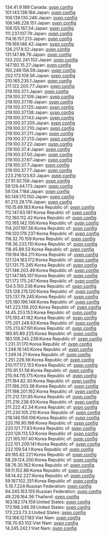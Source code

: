 134.41.9.189:Canada: [ovpn config](vpn/134_41_9_189.ovpn)  
101.143.138.164:Japan: [ovpn config](vpn/101_143_138_164.ovpn)  
106.139.130.246:Japan: [ovpn config](vpn/106_139_130_246.ovpn)  
106.146.226.151:Japan: [ovpn config](vpn/106_146_226_151.ovpn)  
106.155.167.34:Japan: [ovpn config](vpn/106_155_167_34.ovpn)  
111.237.107.79:Japan: [ovpn config](vpn/111_237_107_79.ovpn)  
114.16.157.213:Japan: [ovpn config](vpn/114_16_157_213.ovpn)  
119.169.146.42:Japan: [ovpn config](vpn/119_169_146_42.ovpn)  
126.217.9.52:Japan: [ovpn config](vpn/126_217_9_52.ovpn)  
131.147.88.79:Japan: [ovpn config](vpn/131_147_88_79.ovpn)  
133.202.241.102:Japan: [ovpn config](vpn/133_202_241_102.ovpn)  
147.192.15.27:Japan: [ovpn config](vpn/147_192_15_27.ovpn)  
150.249.156.59:Japan: [ovpn config](vpn/150_249_156_59.ovpn)  
202.173.109.56:Japan: [ovpn config](vpn/202_173_109_56.ovpn)  
210.165.235.1:Japan: [ovpn config](vpn/210_165_235_1.ovpn)  
211.122.200.77:Japan: [ovpn config](vpn/211_122_200_77.ovpn)  
219.100.37.1:Japan: [ovpn config](vpn/219_100_37_1.ovpn)  
219.100.37.109:Japan: [ovpn config](vpn/219_100_37_109.ovpn)  
219.100.37.116:Japan: [ovpn config](vpn/219_100_37_116.ovpn)  
219.100.37.125:Japan: [ovpn config](vpn/219_100_37_125.ovpn)  
219.100.37.138:Japan: [ovpn config](vpn/219_100_37_138.ovpn)  
219.100.37.143:Japan: [ovpn config](vpn/219_100_37_143.ovpn)  
219.100.37.205:Japan: [ovpn config](vpn/219_100_37_205.ovpn)  
219.100.37.210:Japan: [ovpn config](vpn/219_100_37_210.ovpn)  
219.100.37.211:Japan: [ovpn config](vpn/219_100_37_211.ovpn)  
219.100.37.213:Japan: [ovpn config](vpn/219_100_37_213.ovpn)  
219.100.37.22:Japan: [ovpn config](vpn/219_100_37_22.ovpn)  
219.100.37.4:Japan: [ovpn config](vpn/219_100_37_4.ovpn)  
219.100.37.50:Japan: [ovpn config](vpn/219_100_37_50.ovpn)  
219.100.37.67:Japan: [ovpn config](vpn/219_100_37_67.ovpn)  
219.100.37.7:Japan: [ovpn config](vpn/219_100_37_7.ovpn)  
219.100.37.77:Japan: [ovpn config](vpn/219_100_37_77.ovpn)  
223.216.123.62:Japan: [ovpn config](vpn/223_216_123_62.ovpn)  
27.91.92.156:Japan: [ovpn config](vpn/27_91_92_156.ovpn)  
59.129.44.173:Japan: [ovpn config](vpn/59_129_44_173.ovpn)  
59.134.7.184:Japan: [ovpn config](vpn/59_134_7_184.ovpn)  
60.149.170.150:Japan: [ovpn config](vpn/60_149_170_150.ovpn)  
61.213.28.179:Japan: [ovpn config](vpn/61_213_28_179.ovpn)  
110.15.69.183:Korea Republic of: [ovpn config](vpn/110_15_69_183.ovpn)  
112.147.93.197:Korea Republic of: [ovpn config](vpn/112_147_93_197.ovpn)  
112.160.112.42:Korea Republic of: [ovpn config](vpn/112_160_112_42.ovpn)  
112.165.142.156:Korea Republic of: [ovpn config](vpn/112_165_142_156.ovpn)  
114.207.197.36:Korea Republic of: [ovpn config](vpn/114_207_197_36.ovpn)  
116.120.179.237:Korea Republic of: [ovpn config](vpn/116_120_179_237.ovpn)  
118.32.70.159:Korea Republic of: [ovpn config](vpn/118_32_70_159.ovpn)  
118.36.233.110:Korea Republic of: [ovpn config](vpn/118_36_233_110.ovpn)  
118.45.89.53:Korea Republic of: [ovpn config](vpn/118_45_89_53.ovpn)  
119.194.184.211:Korea Republic of: [ovpn config](vpn/119_194_184_211.ovpn)  
121.124.183.172:Korea Republic of: [ovpn config](vpn/121_124_183_172.ovpn)  
121.131.75.245:Korea Republic of: [ovpn config](vpn/121_131_75_245.ovpn)  
121.146.203.49:Korea Republic of: [ovpn config](vpn/121_146_203_49.ovpn)  
121.147.165.107:Korea Republic of: [ovpn config](vpn/121_147_165_107.ovpn)  
121.172.175.247:Korea Republic of: [ovpn config](vpn/121_172_175_247.ovpn)  
124.5.150.236:Korea Republic of: [ovpn config](vpn/124_5_150_236.ovpn)  
125.128.215.120:Korea Republic of: [ovpn config](vpn/125_128_215_120.ovpn)  
125.137.79.245:Korea Republic of: [ovpn config](vpn/125_137_79_245.ovpn)  
125.180.196.148:Korea Republic of: [ovpn config](vpn/125_180_196_148.ovpn)  
141.223.139.202:Korea Republic of: [ovpn config](vpn/141_223_139_202.ovpn)  
14.45.253.153:Korea Republic of: [ovpn config](vpn/14_45_253_153.ovpn)  
175.193.41.162:Korea Republic of: [ovpn config](vpn/175_193_41_162.ovpn)  
175.201.248.63:Korea Republic of: [ovpn config](vpn/175_201_248_63.ovpn)  
175.213.67.191:Korea Republic of: [ovpn config](vpn/175_213_67_191.ovpn)  
180.65.89.225:Korea Republic of: [ovpn config](vpn/180_65_89_225.ovpn)  
183.108.245.238:Korea Republic of: [ovpn config](vpn/183_108_245_238.ovpn)  
1.231.31.170:Korea Republic of: [ovpn config](vpn/1_231_31_170.ovpn)  
1.248.16.145:Korea Republic of: [ovpn config](vpn/1_248_16_145.ovpn)  
1.249.14.21:Korea Republic of: [ovpn config](vpn/1_249_14_21.ovpn)  
1.251.226.56:Korea Republic of: [ovpn config](vpn/1_251_226_56.ovpn)  
210.117.172.153:Korea Republic of: [ovpn config](vpn/210_117_172_153.ovpn)  
210.91.51.56:Korea Republic of: [ovpn config](vpn/210_91_51_56.ovpn)  
210.94.115.175:Korea Republic of: [ovpn config](vpn/210_94_115_175.ovpn)  
211.184.82.30:Korea Republic of: [ovpn config](vpn/211_184_82_30.ovpn)  
211.186.203.36:Korea Republic of: [ovpn config](vpn/211_186_203_36.ovpn)  
211.198.201.162:Korea Republic of: [ovpn config](vpn/211_198_201_162.ovpn)  
211.212.131.85:Korea Republic of: [ovpn config](vpn/211_212_131_85.ovpn)  
211.219.238.93:Korea Republic of: [ovpn config](vpn/211_219_238_93.ovpn)  
211.222.42.34:Korea Republic of: [ovpn config](vpn/211_222_42_34.ovpn)  
211.230.105.210:Korea Republic of: [ovpn config](vpn/211_230_105_210.ovpn)  
218.146.159.106:Korea Republic of: [ovpn config](vpn/218_146_159_106.ovpn)  
220.116.90.198:Korea Republic of: [ovpn config](vpn/220_116_90_198.ovpn)  
220.121.77.83:Korea Republic of: [ovpn config](vpn/220_121_77_83.ovpn)  
220.126.113.53:Korea Republic of: [ovpn config](vpn/220_126_113_53.ovpn)  
221.165.107.40:Korea Republic of: [ovpn config](vpn/221_165_107_40.ovpn)  
222.101.209.141:Korea Republic of: [ovpn config](vpn/222_101_209_141.ovpn)  
222.109.54.1:Korea Republic of: [ovpn config](vpn/222_109_54_1.ovpn)  
49.165.82.221:Korea Republic of: [ovpn config](vpn/49_165_82_221.ovpn)  
58.29.124.200:Korea Republic of: [ovpn config](vpn/58_29_124_200.ovpn)  
58.76.30.162:Korea Republic of: [ovpn config](vpn/58_76_30_162.ovpn)  
59.11.152.88:Korea Republic of: [ovpn config](vpn/59_11_152_88.ovpn)  
59.14.42.227:Korea Republic of: [ovpn config](vpn/59_14_42_227.ovpn)  
59.187.102.251:Korea Republic of: [ovpn config](vpn/59_187_102_251.ovpn)  
5.19.7.224:Russian Federation: [ovpn config](vpn/5_19_7_224.ovpn)  
94.245.163.155:Russian Federation: [ovpn config](vpn/94_245_163_155.ovpn)  
49.228.164.36:Thailand: [ovpn config](vpn/49_228_164_36.ovpn)  
163.182.174.159:United States: [ovpn config](vpn/163_182_174_159.ovpn)  
173.198.248.39:United States: [ovpn config](vpn/173_198_248_39.ovpn)  
173.233.73.3:United States: [ovpn config](vpn/173_233_73_3.ovpn)  
113.166.127.183:Viet Nam: [ovpn config](vpn/113_166_127_183.ovpn)  
118.70.63.102:Viet Nam: [ovpn config](vpn/118_70_63_102.ovpn)  
14.245.242.1:Viet Nam: [ovpn config](vpn/14_245_242_1.ovpn)  
